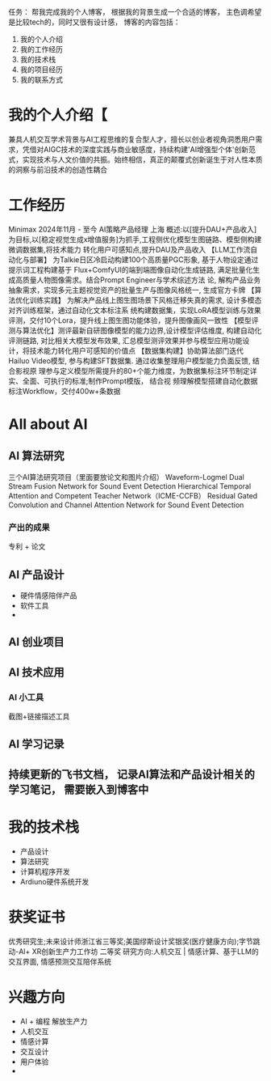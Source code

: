 任务： 帮我完成我的个人博客， 根据我的背景生成一个合适的博客， 主色调希望是比较tech的，同时又很有设计感， 博客的内容包括：
1. 我的个人介绍
2. 我的工作经历
3. 我的技术栈
4. 我的项目经历
5. 我的联系方式
# 我的个人介绍【
兼具人机交互学术背景与AI工程思维的复合型人才，擅长以创业者视角洞悉用户需求，凭借对AIGC技术的深度实践与商业敏感度，持续构建'AI增强型个体'创新范式，实现技术与人文价值的共振。始终相信，真正的颠覆式创新诞生于对人性本质的洞察与前沿技术的创造性耦合
# 工作经历
Minimax 2024年11月 - 至今 AI策略产品经理 上海 概述:以[提升DAU+产品收入]为目标,以[稳定视觉生成x增值服务]为抓手,工程侧优化模型生图链路、模型侧构建微调数据集,将技术能力 转化用户可感知点,提升DAU及产品收入
【LLM工作流自动化与部署】 为Talkie日区冷启动构建100个高质量PGC形象, 基于人物设定通过提示词工程构建基于 Flux+ComfyUI的端到端图像自动化生成链路, 满足批量化生成高质量人物图像需求。结合Prompt Engineer与学术综述方法 论, 解构产品业务抽象需求，实现多元主题视觉资产的批量生产与图像风格统一, 生成官方卡牌
【算法优化训练实践】 为解决产品线上图生图场景下风格迁移失真的需求, 设计多模态对齐训练框架，通过自动化文本标注系 统构建数据集，实现LoRA模型训练与效果评测，交付10个Lora，提升线上图生图功能体验，提升图像画风一致性 【模型评测与算法优化】测评最新自研图像模型的能力边界,设计模型评估维度, 构建自动化评测链路, 对比相关大模型发布效果, 汇总模型测评效果并参与模型应用功能设计，将技术能力转化用户可感知的价值点
【数据集构建】协助算法部门迭代Hailuo Video模型, 参与构建SFT数据集. 通过收集整理用户模型能力负面反馈, 结合影视原 理参与定义模型所需提升的80+个能力维度，为数据集标注环节制定详实、全面、可执行的标准;制作Prompt模版， 结合视 频理解模型搭建自动化数据标注Workflow，交付400w+条数据

# All about AI
## AI 算法研究
三个AI算法研究项目（里面要放论文和图片介绍）
Waveform-Logmel Dual Stream Fusion Network for Sound Event Detection
Hierarchical Temporal Attention and Competent Teacher Network（ICME-CCFB）
Residual Gated Convolution and Channel Attention Network for Sound Event Detection
### 产出的成果
专利 + 论文

## AI 产品设计
- 硬件情感陪伴产品
- 软件工具
- 
## AI 创业项目

## AI 技术应用
### AI 小工具
截图+链接描述工具
## AI 学习记录
持续更新的飞书文档， 记录AI算法和产品设计相关的学习笔记， 需要嵌入到博客中
- 


# 我的技术栈
- 产品设计
- 算法研究
- 计算机程序开发
- Ardiuno硬件系统开发

# 获奖证书
优秀研究生;未来设计师浙江省三等奖;美国缪斯设计奖银奖(医疗健康方向);字节跳动-Al+ XR创新生产力工作坊 二等奖 研究方向:人机交互 | 情感计算、基于LLM的交互界面, 情感预测交互陪伴系统

# 兴趣方向
- AI + 编程 解放生产力
- 人机交互
- 情感计算
- 交互设计
- 用户体验
- 
